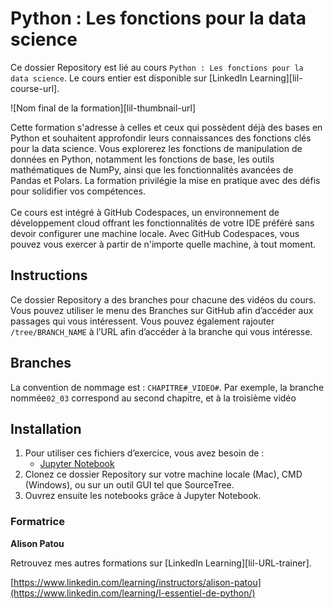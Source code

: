 #  Python : Les fonctions pour la data science

Ce dossier Repository est lié au cours `Python : Les fonctions pour la data science`. Le cours entier est disponible sur [LinkedIn Learning][lil-course-url].

![Nom final de la formation][lil-thumbnail-url] 

Cette formation s'adresse à celles et ceux qui possèdent déjà des bases en Python et souhaitent approfondir leurs connaissances des fonctions clés pour la data science. Vous explorerez les fonctions de manipulation de données en Python, notamment les fonctions de base, les outils mathématiques de NumPy, ainsi que les fonctionnalités avancées de Pandas et Polars. La formation privilégie la mise en pratique avec des défis pour solidifier vos compétences. </br></br> Ce cours est intégré à GitHub Codespaces, un environnement de développement cloud offrant les fonctionnalités de votre IDE préféré sans devoir configurer une machine locale. Avec GitHub Codespaces, vous pouvez vous exercer à partir de n'importe quelle machine, à tout moment. 		

## Instructions

Ce dossier Repository a des branches pour chacune des vidéos du cours. Vous pouvez utiliser le menu des Branches sur GitHub afin d’accéder aux passages qui vous intéressent. Vous pouvez également rajouter `/tree/BRANCH_NAME` à l’URL afin d’accéder à la branche qui vous intéresse. 

## Branches

La convention de nommage est : `CHAPITRE#_VIDEO#`. Par exemple, la branche nommée`02_03` correspond au second chapitre, et à la troisième vidéo 


## Installation

1. Pour utiliser ces fichiers d’exercice, vous avez besoin de : 
   - [Jupyter Notebook](https://jupyter.org/install)
2. Clonez ce dossier Repository sur votre machine locale (Mac), CMD (Windows), ou sur un outil GUI tel que SourceTree. 
3. Ouvrez ensuite les notebooks grâce à Jupyter Notebook.


### Formatrice

**Alison Patou** 

 Retrouvez mes autres formations sur [LinkedIn Learning][lil-URL-trainer].

[0]: # (Replace these placeholder URLs with actual course URLs)
[Les visualisations de données en Python]: (https://www.linkedin.com/learning/python-la-visualisation-des-donnees)
[https://www.linkedin.com/learning/instructors/alison-patou](https://www.linkedin.com/learning/l-essentiel-de-python/)

[1]: # (End of FR-Instruction ###############################################################################################)

